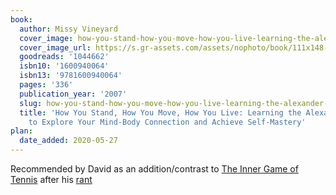 ```yaml
---
book:
  author: Missy Vineyard
  cover_image: how-you-stand-how-you-move-how-you-live-learning-the-alexander-technique-to-explore-your-mind-body-connection-and-achieve-self-mastery.png
  cover_image_url: https://s.gr-assets.com/assets/nophoto/book/111x148-bcc042a9c91a29c1d680899eff700a03.png
  goodreads: '1044662'
  isbn10: '1600940064'
  isbn13: '9781600940064'
  pages: '336'
  publication_year: '2007'
  slug: how-you-stand-how-you-move-how-you-live-learning-the-alexander-technique-to-explore-your-mind-body-connection-and-achieve-self-mastery
  title: 'How You Stand, How You Move, How You Live: Learning the Alexander Technique
    to Explore Your Mind-Body Connection and Achieve Self-Mastery'
plan:
  date_added: 2020-05-27
---
```

Recommended by David as an addition/contrast to [The Inner Game of
Tennis](https://books.rixx.de/reviews/2020/the-inner-game-of-tennis-the-classic-guide-to-the-mental-side-of-peak-performance/)
after his [rant](https://notebook.drmaciver.com/posts/2020-05-27-07:21.html)
